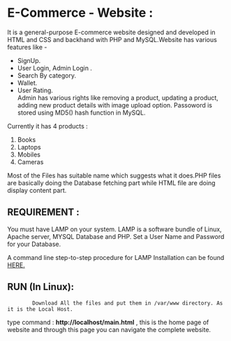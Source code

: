 E-Commerce - Website :
=====================

It is a general-purpose E-commerce website designed and developed in HTML and CSS and backhand with PHP
and MySQL.Website has various features like -

<ul>
<li>SignUp.</li>
<li>User Login, Admin Login .</li>
<li>Search By category.</li>
<li>Wallet.</li>
<li>User Rating.</li>
Admin has various rights like removing a product, updating a product, adding new product details with image upload option.
Passoword is stored using  MD5() hash function in MySQL.
</ul>

Currently it has 4 products :
<ol>
<li>Books</li>
<li>Laptops</li>
<li>Mobiles</li>
<li>Cameras</li>
</ol>

Most of the Files has suitable name which suggests what it does.PHP files are basically doing the Database fetching 
part while HTML file are doing display content part.


REQUIREMENT :
-------------
You must have LAMP on your system. LAMP is a software bundle of Linux, Apache server, MYSQL Database and PHP.
Set a User Name and Password for your Database.

A command line step-to-step procedure for LAMP Installation can be found [HERE.](https://help.ubuntu.com/community/ApacheMySQLPHP/) 

RUN (In Linux):
---
            Download All the files and put them in /var/www directory. As it is the Local Host.

type command : **http://localhost/main.html** , this is the home page of website and through this page you can navigate the
complete website.
            



